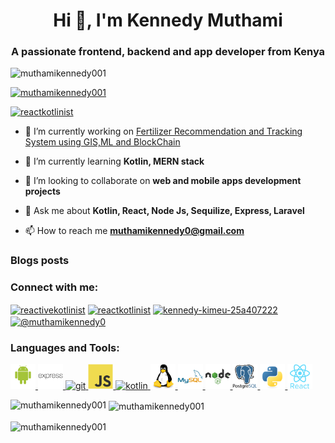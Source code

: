 <h1 align="center">Hi 👋, I'm Kennedy Muthami</h1>
<h3 align="center">A passionate frontend, backend and app developer from Kenya</h3>

<p align="left"> <img src="https://komarev.com/ghpvc/?username=muthamikennedy001&label=Profile%20views&color=0e75b6&style=flat" alt="muthamikennedy001" /> </p>

<p align="left"> <a href="https://github.com/ryo-ma/github-profile-trophy"><img src="https://github-profile-trophy.vercel.app/?username=muthamikennedy001" alt="muthamikennedy001" /></a> </p>

<p align="left"> <a href="https://twitter.com/reactkotlinist" target="blank"><img src="https://img.shields.io/twitter/follow/reactkotlinist?logo=twitter&style=for-the-badge" alt="reactkotlinist" /></a> </p>

- 🔭 I’m currently working on [Fertilizer Recommendation and Tracking System using GIS,ML and BlockChain](https://github.com/muthamikennedy001/GeoMap)

- 🌱 I’m currently learning **Kotlin, MERN stack**

- 👯 I’m looking to collaborate on **web and mobile apps development projects**

- 💬 Ask me about **Kotlin, React, Node Js, Sequilize, Express, Laravel**

- 📫 How to reach me **muthamikennedy0@gmail.com**

### Blogs posts
<!-- BLOG-POST-LIST:START -->
<!-- BLOG-POST-LIST:END -->

<h3 align="left">Connect with me:</h3>
<p align="left">
<a href="https://dev.to/reactivekotlinist" target="blank"><img align="center" src="https://raw.githubusercontent.com/rahuldkjain/github-profile-readme-generator/master/src/images/icons/Social/devto.svg" alt="reactivekotlinist" height="30" width="40" /></a>
<a href="https://twitter.com/reactkotlinist" target="blank"><img align="center" src="https://raw.githubusercontent.com/rahuldkjain/github-profile-readme-generator/master/src/images/icons/Social/twitter.svg" alt="reactkotlinist" height="30" width="40" /></a>
<a href="https://linkedin.com/in/kennedy-kimeu-25a407222" target="blank"><img align="center" src="https://raw.githubusercontent.com/rahuldkjain/github-profile-readme-generator/master/src/images/icons/Social/linked-in-alt.svg" alt="kennedy-kimeu-25a407222" height="30" width="40" /></a>
<a href="https://medium.com/@muthamikennedy0" target="blank"><img align="center" src="https://raw.githubusercontent.com/rahuldkjain/github-profile-readme-generator/master/src/images/icons/Social/medium.svg" alt="@muthamikennedy0" height="30" width="40" /></a>
</p>

<h3 align="left">Languages and Tools:</h3>
<p align="left"> <a href="https://developer.android.com" target="_blank" rel="noreferrer"> <img src="https://raw.githubusercontent.com/devicons/devicon/master/icons/android/android-original-wordmark.svg" alt="android" width="40" height="40"/> </a> <a href="https://expressjs.com" target="_blank" rel="noreferrer"> <img src="https://raw.githubusercontent.com/devicons/devicon/master/icons/express/express-original-wordmark.svg" alt="express" width="40" height="40"/> </a> <a href="https://git-scm.com/" target="_blank" rel="noreferrer"> <img src="https://www.vectorlogo.zone/logos/git-scm/git-scm-icon.svg" alt="git" width="40" height="40"/> </a> <a href="https://developer.mozilla.org/en-US/docs/Web/JavaScript" target="_blank" rel="noreferrer"> <img src="https://raw.githubusercontent.com/devicons/devicon/master/icons/javascript/javascript-original.svg" alt="javascript" width="40" height="40"/> </a> <a href="https://kotlinlang.org" target="_blank" rel="noreferrer"> <img src="https://www.vectorlogo.zone/logos/kotlinlang/kotlinlang-icon.svg" alt="kotlin" width="40" height="40"/> </a> <a href="https://www.linux.org/" target="_blank" rel="noreferrer"> <img src="https://raw.githubusercontent.com/devicons/devicon/master/icons/linux/linux-original.svg" alt="linux" width="40" height="40"/> </a> <a href="https://www.mysql.com/" target="_blank" rel="noreferrer"> <img src="https://raw.githubusercontent.com/devicons/devicon/master/icons/mysql/mysql-original-wordmark.svg" alt="mysql" width="40" height="40"/> </a> <a href="https://nodejs.org" target="_blank" rel="noreferrer"> <img src="https://raw.githubusercontent.com/devicons/devicon/master/icons/nodejs/nodejs-original-wordmark.svg" alt="nodejs" width="40" height="40"/> </a> <a href="https://www.postgresql.org" target="_blank" rel="noreferrer"> <img src="https://raw.githubusercontent.com/devicons/devicon/master/icons/postgresql/postgresql-original-wordmark.svg" alt="postgresql" width="40" height="40"/> </a> <a href="https://www.python.org" target="_blank" rel="noreferrer"> <img src="https://raw.githubusercontent.com/devicons/devicon/master/icons/python/python-original.svg" alt="python" width="40" height="40"/> </a> <a href="https://reactjs.org/" target="_blank" rel="noreferrer"> <img src="https://raw.githubusercontent.com/devicons/devicon/master/icons/react/react-original-wordmark.svg" alt="react" width="40" height="40"/> </a> </p>

<p><img align="left" src="https://github-readme-stats.vercel.app/api/top-langs?username=muthamikennedy001&show_icons=true&locale=en&layout=compact" alt="muthamikennedy001" /></p>

<p>&nbsp;<img align="center" src="https://github-readme-stats.vercel.app/api?username=muthamikennedy001&show_icons=true&locale=en" alt="muthamikennedy001" /></p>

<p><img align="center" src="https://github-readme-streak-stats.herokuapp.com/?user=muthamikennedy001&" alt="muthamikennedy001" /></p>
